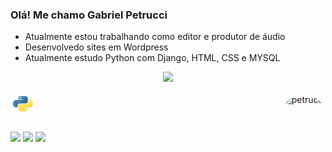 ### Olá! Me chamo Gabriel Petrucci



- Atualmente estou trabalhando como editor e produtor de áudio
- Desenvolvedo sites em Wordpress
- Atualmente estudo Python com Django, HTML, CSS e MYSQL


 

<div align="center">
  <a href="https://github.com/gabrielpetrucci">
  
  <img height="180em" src="https://github-readme-stats.vercel.app/api/top-langs/?username=GabrielPetrucci&layout=compact&langs_count=7&theme=dracula"/>
</div>
  
<div style="display: inline_block"><br>
  <img align="center" alt="Rafa-Python" height="30" width="40" src="https://raw.githubusercontent.com/devicons/devicon/master/icons/python/python-original.svg">
    <img align="right" alt="petrucci" height="300" style="border-radius:200px;" src="https://media.discordapp.net/attachments/644694703270395914/954540534532284436/oie_oie_animation.gif?width=369&height=369">
</div>

  ##
  
<div>
   <a href="https://www.instagram.com/petru_cci_" target="_blank"><img src="https://img.shields.io/badge/-Instagram-%23E4405F?style=for-the-badge&logo=instagram&logoColor=white" target="_blank"></a>
 	<a href = "mailto:gabrielpetrucci07@gmail.com"><img src="https://img.shields.io/badge/-Gmail-%23333?style=for-the-badge&logo=gmail&logoColor=white" target="_blank"></a>
  <a href="https://www.linkedin.com/in/gabriel-petrucci-384839197" target="_blank"><img src="https://img.shields.io/badge/-LinkedIn-%230077B5?style=for-the-badge&logo=linkedin&logoColor=white" target="_blank"></a> 
</div>
  
